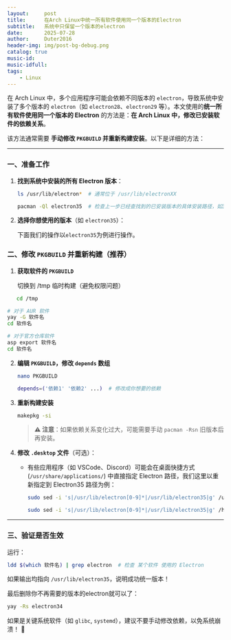 ```yaml
---
layout:     post
title:      在Arch Linux中统一所有软件使用同一个版本的Electron
subtitle:   系统中只保留一个版本的electron
date:       2025-07-28
author:     Duter2016
header-img: img/post-bg-debug.png
catalog: true
music-id: 
music-idfull: 
tags:
    - Linux
---
```



在 Arch Linux 中，多个应用程序可能会依赖不同版本的 `electron`，导致系统中安装了多个版本的 `electron`（如 `electron28`、`electron29` 等）。本文使用的**统一所有软件使用同一个版本的 Electron** 的方法是：**在 Arch Linux 中，修改已安装软件的依赖关系**。

该方法通常需要 **手动修改 `PKGBUILD` 并重新构建安装**。以下是详细的方法：

---

### **一、准备工作**
1. **找到系统中安装的所有 Electron 版本**：
   ```bash
   ls /usr/lib/electron*  # 通常位于 /usr/lib/electronXX
   ```
   ```bash
   pacman -Ql electron35  # 检查上一步已经查找到的已安装版本的具体安装路径，如35
   ```

2. **选择你想使用的版本**（如 `electron35`）：
   
   下面我们的操作以`electron35`为例进行操作。

### **二、修改 `PKGBUILD` 并重新构建（推荐）**

1. **获取软件的 `PKGBUILD`**

   切换到 /tmp 临时构建（避免权限问题）

```bash
   cd /tmp
   ```

   ```bash
   # 对于 AUR 软件
   yay -G 软件名
   cd 软件名
   ```

   ```bash
   # 对于官方仓库软件
   asp export 软件名
   cd 软件名
   ```



2. **编辑 `PKGBUILD`，修改 `depends` 数组**
   ```bash
   nano PKGBUILD
   ```
   ```bash
   depends=('依赖1' '依赖2' ...)  # 修改成你想要的依赖
   ```

3. **重新构建安装**
   ```bash
   makepkg -si
   ```
   > **⚠️ 注意**：如果依赖关系变化过大，可能需要手动 `pacman -Rsn` 旧版本后再安装。

3. **修改 `.desktop` 文件**（可选）：

   - 有些应用程序（如 VSCode、Discord）可能会在桌面快捷方式 (`/usr/share/applications/`) 中直接指定 Electron 路径，我们这里以重新指定到 Electron35 路径为例：

     ```bash
     sudo sed -i 's|/usr/lib/electron[0-9]*|/usr/lib/electron35|g' /usr/share/applications/*.desktop
     ```

     ```bash
     sudo sed -i 's|/usr/lib/electron[0-9]*|/usr/lib/electron35|g' /home/dh/.local/share/applications/*.desktop
     ```
---

### **三、验证是否生效**

运行：

```bash
ldd $(which 软件名) | grep electron  # 检查 某个软件 使用的 Electron

```
如果输出均指向 `/usr/lib/electron35`，说明成功统一版本！

最后删除你不再需要的版本的electron就可以了：

```bash
yay -Rs electron34

```

如果是关键系统软件（如 `glibc`, `systemd`），建议不要手动修改依赖，以免系统崩溃！ 🔧